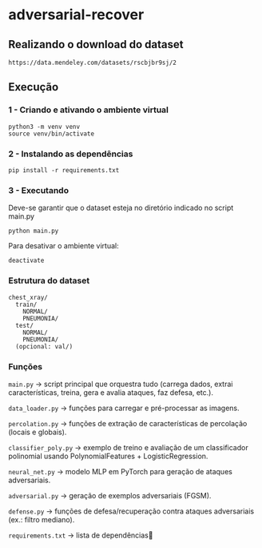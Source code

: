 # adversarial-recover

## Realizando o download do dataset
```
https://data.mendeley.com/datasets/rscbjbr9sj/2
```

## Execução
### 1 - Criando e ativando o ambiente virtual
```
python3 -m venv venv
source venv/bin/activate
```

### 2 - Instalando as dependências
```
pip install -r requirements.txt
```

### 3 - Executando 
Deve-se garantir que o dataset esteja no diretório indicado no script main.py
```
python main.py
```

Para desativar o ambiente virtual:
```
deactivate
```

### Estrutura do dataset
```
chest_xray/
  train/
    NORMAL/
    PNEUMONIA/
  test/
    NORMAL/
    PNEUMONIA/
  (opcional: val/)
```


### Funções

`main.py` -> script principal que orquestra tudo (carrega dados, extrai características, treina, gera e avalia ataques, faz defesa, etc.).

`data_loader.py` -> funções para carregar e pré-processar as imagens.

`percolation.py` -> funções de extração de características de percolação (locais e globais).

`classifier_poly.py` -> exemplo de treino e avaliação de um classificador polinomial usando PolynomialFeatures + LogisticRegression.

`neural_net.py` -> modelo MLP em PyTorch para geração de ataques adversariais.

`adversarial.py` -> geração de exemplos adversariais (FGSM).

`defense.py` -> funções de defesa/recuperação contra ataques adversariais (ex.: filtro mediano).

`requirements.txt` -> lista de dependências

